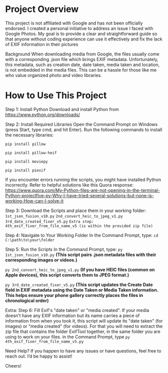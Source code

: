 # Project Overview
This project is not affiliated with Google and has not been officially endorsed. I created a personal initiative to address an issue I faced with Google Photos. My goal is to provide a clear and straightforward guide so that anyone without coding experience can use it effectively and fix the lack of EXIF information in their pictures

Background
When downloading media from Google, the files usually come with a corresponding .json file which brings EXIF metadata. Unfortunately, this metadata, such as creation date, date taken, media taken and location, is not embedded in the media files. This can be a hassle for those like me who value organized photo and video libraries.

# How to Use This Project
Step 1: Install Python
Download and install Python from https://www.python.org/downloads/


Step 2: Install Required Libraries
Open the Command Prompt on Windows (press Start, type cmd, and hit Enter).
Run the following commands to install the necessary libraries:

```pip install pillow```

```pip install pillow-heif```

```pip install moviepy```

```pip install piexif```

If you encounter errors running the scripts, you might have installed Python incorrectly. Refer to helpful solutions like this Quora response: https://www.quora.com/My-Python-files-are-not-opening-in-the-terminal-Python-projectfive-py-Why-I-have-tried-several-solutions-but-none-is-working-How-can-I-solve-it

Step 3: Download the Scripts and place them in your working folder:
```1st_json_fusion_v10.py```
```2nd_convert_heic_to_jpeg_v1.py```
```3rd_date_created_fixer_v5.py```
```Extra step: 4th_exif_fixer_from_file_name_v5 (is within the provided zip file)```

Step 4: Navigate to Your Working Folder
In the Command Prompt, type:
```cd C:\path\to\your\folder```

Step 5: Run the Scripts
In the Command Prompt, type:
```py 1st_json_fusion_v10.py``` **(This script pairs .json metadata files with their corresponding images or videos.)**

```py 2nd_convert_heic_to_jpeg_v1.py``` **(If you have HEIC files (common on Apple devices), this script converts them to JPEG format.)**

```py 3rd_date_created_fixer_v5.py``` **(This script updates the Create Date field in EXIF metadata using the Date Taken or Media Taken information. This helps ensure your phone gallery correctly places the files in chronological order)**

Extra: Step 6: Fill Exif's "date taken" or "media created".
If your media doesn't have any EXIF information but its name carries a piece of information from when you took it, this script will update its "date taken" (for images) or "media created" (for videos).
For that you will need to extract the zip file that contains the folder ExifTool together, in the same folder you are using to work on your files.
in the Command Prompt, type
```py 4th_exif_fixer_from_file_name_v5.py```

Need Help?
If you happen to have any issues or have questions, feel free to reach out. I’d be happy to assist!

Cheers!


